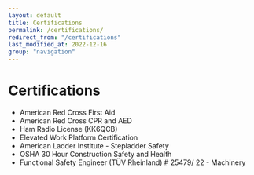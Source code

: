 ```yaml
---
layout: default
title: Certifications
permalink: /certifications/
redirect_from: "/certifications"
last_modified_at: 2022-12-16
group: "navigation"
---
```


# Certifications
*   American Red Cross First Aid
*   American Red Cross CPR and AED
*   Ham Radio License (KK6QCB)
*   Elevated Work Platform Certification
*   American Ladder Institute - Stepladder Safety
*   OSHA 30 Hour Construction Safety and Health
*   Functional Safety Engineer (TÜV Rheinland) # 25479/ 22 - Machinery
